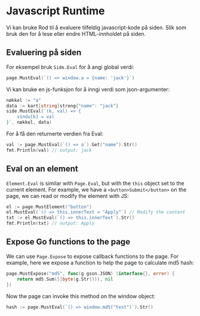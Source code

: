 # Javascript Runtime

Vi kan bruke Rod til å evaluere tilfeldig javascript-kode på siden. Slik som bruk den for å lese eller endre HTML-innholdet på siden.

## Evaluering på siden

For eksempel bruk `Side.Eval` for å angi global verdi:

```go
page.MustEval(`() => window.a = {name: 'jack'}`)
```

Vi kan bruke en js-funksjon for å inngi verdi som json-argumenter:

```go
nøkkel := "a"
data := kart[string]streng{"name": "jack"}
side.MustEval(`(k, val) => {
    vindu[k] = val
}`, nøkkel, data)
```

For å få den returnerte verdien fra Eval:

```go
val := page.MustEval(`() => a`).Get("name").Str()
fmt.Println(val) // output: jack
```

## Eval on an element

`Element.Eval` is similar with `Page.Eval`, but with the `this` object set to the current element. For example, we have a `<button>Submit</button>` on the page, we can read or modify the element with JS:

```go
el := page.MustElement("button")
el.MustEval(`() => this.innerText = "Apply"`) // Modify the content
txt := el.MustEval(`() => this.innerText`).Str()
fmt.Println(txt) // output: Apply
```

## Expose Go functions to the page

We can use `Page.Expose` to expose callback functions to the page. For example, here we expose a function to help the page to calculate md5 hash:

```go
page.MustExpose("md5", func(g gson.JSON) (interface{}, error) {
    return md5.Sum([]byte(g.Str())), nil
})
```

Now the page can invoke this method on the window object:

```go
hash := page.MustEval(`() => window.md5("test")`).Str()
```
